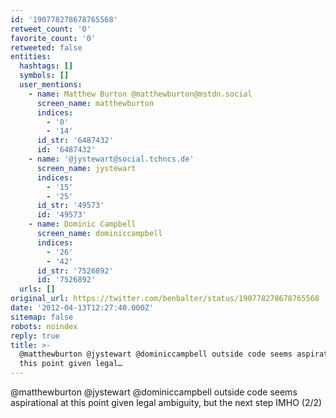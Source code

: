 ```yaml
---
id: '190778278678765568'
retweet_count: '0'
favorite_count: '0'
retweeted: false
entities:
  hashtags: []
  symbols: []
  user_mentions:
    - name: Matthew Burton @matthewburton@mstdn.social
      screen_name: matthewburton
      indices:
        - '0'
        - '14'
      id_str: '6487432'
      id: '6487432'
    - name: '@jystewart@social.tchncs.de'
      screen_name: jystewart
      indices:
        - '15'
        - '25'
      id_str: '49573'
      id: '49573'
    - name: Dominic Campbell
      screen_name: dominiccampbell
      indices:
        - '26'
        - '42'
      id_str: '7526892'
      id: '7526892'
  urls: []
original_url: https://twitter.com/benbalter/status/190778278678765568
date: '2012-04-13T12:27:40.000Z'
sitemap: false
robots: noindex
reply: true
title: >-
  @matthewburton @jystewart @dominiccampbell outside code seems aspirational at
  this point given legal…
---
```


@matthewburton @jystewart @dominiccampbell outside code seems aspirational at this point given legal ambiguity, but the next step IMHO (2/2)